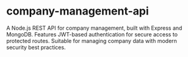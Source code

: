 # company-management-api
A Node.js REST API for company management, built with Express and MongoDB. Features JWT-based authentication for secure access to protected routes. Suitable for managing company data with modern security best practices.
